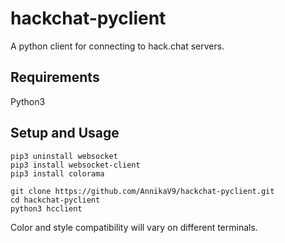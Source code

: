 # hackchat-pyclient
A python client for connecting to hack.chat servers.


## Requirements
Python3


## Setup and Usage
```
pip3 uninstall websocket
pip3 install websocket-client
pip3 install colorama

git clone https://github.com/AnnikaV9/hackchat-pyclient.git
cd hackchat-pyclient
python3 hcclient
```


Color and style compatibility will vary on different terminals.
